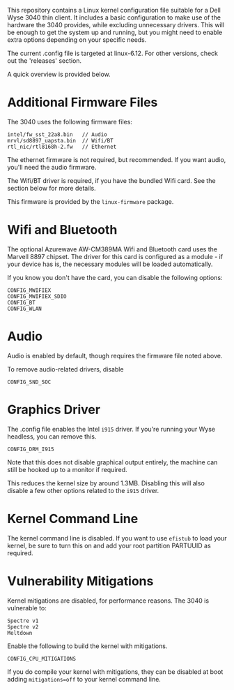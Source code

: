 This repository contains a Linux kernel configuration file suitable for a Dell Wyse 3040 thin client. It includes a basic configuration to make use of the hardware the 3040 provides, while excluding unnecessary drivers. This will be enough to get the system up and running, but you might need to enable extra options depending on your specific needs.

The current .config file is targeted at linux-6.12. For other versions, check out the 'releases' section.

A quick overview is provided below.

# Additional Firmware Files
The 3040 uses the following firmware files:

```
intel/fw_sst_22a8.bin   // Audio
mrvl/sd8897_uapsta.bin  // Wifi/BT
rtl_nic/rtl8168h-2.fw   // Ethernet
```

The ethernet firmware is not required, but recommended. If you want audio, you'll need the audio firmware.

The Wifi/BT driver is required, if you have the bundled Wifi card. See the section below for more details.

This firmware is provided by the ```linux-firmware``` package.

# Wifi and Bluetooth
The optional Azurewave AW-CM389MA Wifi and Bluetooth card uses the Marvell 8897 chipset. The driver for this card is configured as a module - if your device has is, the necessary modules will be loaded automatically.

If you know you don't have the card, you can disable the following options:

```
CONFIG_MWIFIEX
CONFIG_MWIFIEX_SDIO
CONFIG_BT
CONFIG_WLAN
```

# Audio
Audio is enabled by default, though requires the firmware file noted above.

To remove audio-related drivers, disable

```
CONFIG_SND_SOC
```

# Graphics Driver
The .config file enables the Intel ```i915``` driver. If you're running your Wyse headless, you can remove this.

```
CONFIG_DRM_I915
```

Note that this does not disable graphical output entirely, the machine can still be hooked up to a monitor if required.

This reduces the kernel size by around 1.3MB. Disabling this will also disable a few other options related to the ```i915``` driver.

# Kernel Command Line
The kernel command line is disabled. If you want to use ```efistub``` to load your kernel, be sure to turn this on and add your root partition PARTUUID as required.

# Vulnerability Mitigations
Kernel mitigations are disabled, for performance reasons. The 3040 is vulnerable to:

```
Spectre v1
Spectre v2
Meltdown
```

Enable the following to build the kernel with mitigations.

```
CONFIG_CPU_MITIGATIONS
```

If you do compile your kernel with mitigations, they can be disabled at boot adding ```mitigations=off``` to your kernel command line.